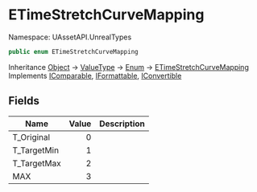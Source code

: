 # ETimeStretchCurveMapping

Namespace: UAssetAPI.UnrealTypes

```csharp
public enum ETimeStretchCurveMapping
```

Inheritance [Object](https://docs.microsoft.com/en-us/dotnet/api/system.object) → [ValueType](https://docs.microsoft.com/en-us/dotnet/api/system.valuetype) → [Enum](https://docs.microsoft.com/en-us/dotnet/api/system.enum) → [ETimeStretchCurveMapping](./uassetapi.unrealtypes.etimestretchcurvemapping.md)<br>
Implements [IComparable](https://docs.microsoft.com/en-us/dotnet/api/system.icomparable), [IFormattable](https://docs.microsoft.com/en-us/dotnet/api/system.iformattable), [IConvertible](https://docs.microsoft.com/en-us/dotnet/api/system.iconvertible)

## Fields

| Name | Value | Description |
| --- | --: | --- |
| T_Original | 0 |  |
| T_TargetMin | 1 |  |
| T_TargetMax | 2 |  |
| MAX | 3 |  |
